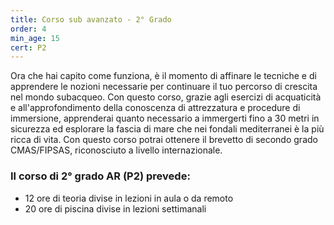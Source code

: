 ```yaml
---
title: Corso sub avanzato - 2° Grado
order: 4
min_age: 15
cert: P2
---
```


Ora che hai capito come funziona, è il momento di affinare le tecniche e di apprendere le nozioni necessarie per continuare il tuo percorso di crescita nel mondo subacqueo.
Con questo corso, grazie agli esercizi di acquaticità e all'approfondimento della conoscenza di attrezzatura e procedure di immersione, apprenderai quanto necessario a immergerti fino a 30 metri in sicurezza ed esplorare la fascia di mare che nei fondali mediterranei è la più ricca di vita.
Con questo corso potrai ottenere il brevetto di secondo grado CMAS/FIPSAS, riconosciuto a livello internazionale.

### Il corso di 2° grado AR (P2) prevede:

- 12 ore di teoria divise in lezioni in aula o da remoto
- 20 ore di piscina divise in lezioni settimanali

